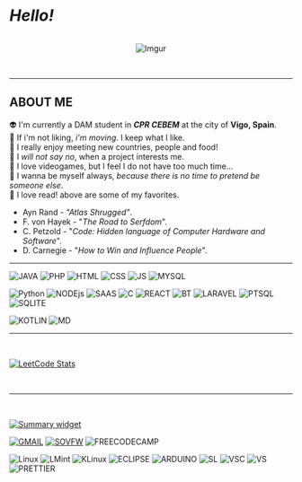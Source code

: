 # _Hello!_

<div style="display: flex; justify-content: center;">
  
![Imgur](https://media.giphy.com/media/v1.Y2lkPTc5MGI3NjExZmNseDBteW9rdGRmbHYzNXU4MXFpcmtmc3plOHJibTFyNjV0OWJiOSZlcD12MV9pbnRlcm5hbF9naWZfYnlfaWQmY3Q9Zw/93ssSaI7FeCWoPxlJs/giphy-downsized-large.gif)

</div>

</br>

---

## **ABOUT ME**

:alien: I'm currently a DAM student in _**CPR CEBEM**_ at the city of **Vigo, Spain**.
</br>
:runner: If i'm not liking, _i'm moving_. I keep what I like.
</br>
:icecream: I really enjoy meeting new countries, people and food!
</br>
:beers: I _will not say no_, when a project interests me.
</br>
:game_die: I love videogames, but I feel I do not have too much time...
</br>
:raising_hand: I wanna be myself always, _because there is no time to pretend be someone else_.
</br>
:muscle: I love read! above are some of my favorites.

- Ayn Rand - _"Atlas Shrugged"_.
- F. von Hayek - "_The Road to Serfdom_".
- C. Petzold - "_Code: Hidden language of Computer Hardware and Software_".
- D. Carnegie - "_How to Win and Influence People_".
  </br>

---

![JAVA](https://img.shields.io/badge/Java-ED8B00?style=for-the-badge&logo=openjdk&logoColor=white)
![PHP](https://img.shields.io/badge/PHP-777BB4?style=for-the-badge&logo=php&logoColor=white)
![HTML](https://img.shields.io/badge/HTML-239120?style=for-the-badge&logo=html5&logoColor=white)
![CSS](https://img.shields.io/badge/CSS-239120?&style=for-the-badge&logo=css3&logoColor=white)
![JS](https://img.shields.io/badge/JavaScript-F7DF1E?style=for-the-badge&logo=javascript&logoColor=black)
![MYSQL](https://img.shields.io/badge/MySQL-00000F?style=for-the-badge&logo=mysql&logoColor=white)

![Python](https://img.shields.io/badge/Python-3776AB?style=for-the-badge&logo=python&logoColor=white)
![NODEjs](https://img.shields.io/badge/Node.js-43853D?style=for-the-badge&logo=node.js&logoColor=white)
![SAAS](https://img.shields.io/badge/Sass-CC6699?style=for-the-badge&logo=sass&logoColor=white)
![C](https://img.shields.io/badge/C%23-239120?style=for-the-badge&logo=c-sharp&logoColor=white)
![REACT](https://img.shields.io/badge/React-20232A?style=for-the-badge&logo=react&logoColor=61DAFB)
![BT](https://img.shields.io/badge/Bootstrap-563D7C?style=for-the-badge&logo=bootstrap&logoColor=white)
![LARAVEL](https://img.shields.io/badge/Laravel-FF2D20?style=for-the-badge&logo=laravel&logoColor=white)
![PTSQL](https://img.shields.io/badge/PostgreSQL-316192?style=for-the-badge&logo=postgresql&logoColor=white)
![SQLITE](https://img.shields.io/badge/SQLite-07405E?style=for-the-badge&logo=sqlite&logoColor=white)

![KOTLIN](https://img.shields.io/badge/Kotlin-0095D5?&style=for-the-badge&logo=kotlin&logoColor=white)
![MD](https://img.shields.io/badge/Markdown-000000?style=for-the-badge&logo=markdown&logoColor=white)

---

</br>

[![LeetCode Stats](https://leetcard.jacoblin.cool/Azpy?theme=nord&font=Kulim%20Park&ext=activity)](https://leetcode.com/Azpy/)

</br>

---

</br>

[![Summary widget](https://cr-skills-chart-widget.azurewebsites.net/api/api?username=Azpyrx&skills=PHP,Java,JavaScript,Html&show-other-skills=true&padding=20&bg=06c2b5)](https://profile.codersrank.io/user/Azpyrx)

[![GMAIL](https://img.shields.io/badge/Gmail-D14836?logo=gmail)](mailto:alexis.az2014@gmail.com/)
[![SOVFW](https://aleen42.github.io/badges/src/stackoverflow.svg)](https://stackoverflow.com/users/22610407/azpy)
![FREECODECAMP](https://img.shields.io/freecodecamp/points/azpy?logo=freeCodeCamp)

![Linux](https://img.shields.io/badge/Linux-FCC624?style=for-the-badge&logo=linux&logoColor=black)
![LMint](https://img.shields.io/badge/Linux_Mint-87CF3E?style=for-the-badge&logo=linux-mint&logoColor=white)
![KLinux](https://img.shields.io/badge/Kali_Linux-557C94?style=for-the-badge&logo=kali-linux&logoColor=white)
![ECLIPSE](https://img.shields.io/badge/Eclipse-2C2255?style=for-the-badge&logo=eclipse&logoColor=white)
![ARDUINO](https://img.shields.io/badge/Arduino_IDE-00979D?style=for-the-badge&logo=arduino&logoColor=white)
![SL](https://img.shields.io/badge/sublime_text-%23575757.svg?&style=for-the-badge&logo=sublime-text&logoColor=important)
![VSC](https://img.shields.io/badge/Visual_Studio_Code-0078D4?style=for-the-badge&logo=visual%20studio%20code&logoColor=white)
![VS](https://img.shields.io/badge/Visual_Studio-5C2D91?style=for-the-badge&logo=visual%20studio&logoColor=white)
![PRETTIER](https://img.shields.io/badge/prettier-1A2C34?style=for-the-badge&logo=prettier&logoColor=F7BA3E)
